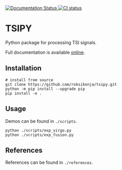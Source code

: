<a href='https://tsipy.readthedocs.io/en/latest/?badge=latest'>
    <img src='https://readthedocs.org/projects/tsipy/badge/?version=latest' alt='Documentation Status' />
</a>
<a href='https://github.com/roksikonja/tsipy/actions/workflows/ci.yml'>
    <img src='https://github.com/roksikonja/tsipy/actions/workflows/ci.yml/badge.svg' alt='CI status' />
</a>

# TSIPY

Python package for processing TSI signals.

Full documentation is available [online](https://tsipy.readthedocs.io/).

## Installation

    # install from source
    git clone https://github.com/roksikonja/tsipy.git
    python -m pip install --upgrade pip
    pip install -e .

## Usage

Demos can be found in ```./scripts```.

    python ./scripts/exp_virgo.py
    python ./scripts/exp_fusion.py

## References

References can be found in ```./references```.
